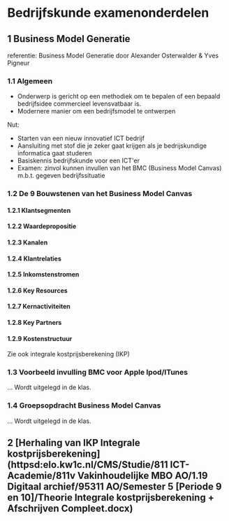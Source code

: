 # Bedrijfskunde examenonderdelen

## 1 Business Model Generatie 

referentie: Business Model Generatie door Alexander Osterwalder & Yves Pigneur

### 1.1 Algemeen

- Onderwerp is gericht op een methodiek om te bepalen of een bepaald bedrijfsidee commercieel levensvatbaar is.
- Modernere manier om een bedrijfsmodel te ontwerpen

Nut:
- Starten van een nieuw innovatief ICT bedrijf
- Aansluiting met stof die je zeker gaat krijgen als je bedrijskundige informatica gaat studeren
- Basiskennis bedrijfskunde voor een ICT'er
- Examen: zinvol kunnen invullen van het BMC (Business Model Canvas) m.b.t. gegeven bedrijfssituatie

### 1.2 De 9 Bouwstenen van het Business Model Canvas

#### 1.2.1 Klantsegmenten

#### 1.2.2 Waardepropositie

#### 1.2.3 Kanalen

#### 1.2.4 Klantrelaties

#### 1.2.5 Inkomstenstromen

#### 1.2.6 Key Resources

#### 1.2.7 Kernactiviteiten

#### 1.2.8 Key Partners

#### 1.2.9 Kostenstructuur

Zie ook integrale kostprijsberekening (IKP)

### 1.3 Voorbeeld invulling BMC voor Apple Ipod/ITunes 

... Wordt uitgelegd in de klas.

### 1.4 Groepsopdracht Business Model Canvas

... Wordt uitgelegd in de klas.

## 2 [Herhaling van IKP Integrale kostprijsberekening](httpsd:elo.kw1c.nl/CMS/Studie/811 ICT-Academie/811v Vakinhoudelijke MBO  AO/1.19 Digitaal archief/95311 AO/Semester 5 [Periode 9 en 10]/Theorie Integrale kostprijsberekening + Afschrijven Compleet.docx)


